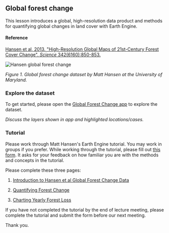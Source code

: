 ## Global forest change  

This lesson introduces a global, high-resolution data product and methods for quantifying global changes in land cover with Earth Engine.  

#### Reference

[Hansen et al, 2013. "High-Resolution Global Maps of 21st-Century Forest Cover Change". _Science_ 342(6160):850-853.](https://www.science.org/doi/10.1126/science.1244693)

![Hansen global forest change](https://lcluc.umd.edu/sites/default/files/hansen_2014.jpg)

_Figure 1. Global forest change dataset by Matt Hansen at the University of Maryland._  

### Explore the dataset  

To get started, please open the [Global Forest Change app](https://glad.earthengine.app/view/global-forest-change#dl=1;old=off;bl=off;lon=20;lat=10;zoom=3;) to explore the dataset.

_Discuss the layers shown in app and highlighted locations/cases._  

### Tutorial  

Please work through Matt Hansen's Earth Engine tutorial. You may work in groups if you prefer. While working through the tutorial, please fill out [this form](https://forms.gle/8BWXvZWvf6fD6inW6). It asks for your feedback on how familiar you are with the methods and concepts in the tutorial.  

Please complete these three pages:  

1. [Introduction to Hansen et al Global Forest Change Data](https://developers.google.com/earth-engine/tutorials/tutorial_forest_02)  

2. [Quantifying Forest Change](https://developers.google.com/earth-engine/tutorials/tutorial_forest_03)  

3. [Charting Yearly Forest Loss](https://developers.google.com/earth-engine/tutorials/tutorial_forest_03a)  

If you have not completed the tutorial by the end of lecture meeting, please complete the tutorial and submit the form before our next meeting.

Thank you.   
